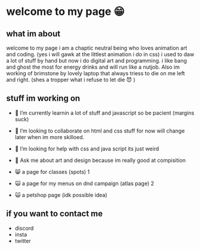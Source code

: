 
# welcome to my page 😁




## what im about
welcome to my page i am a chaptic neutral being who loves animation art and coding. (yes i will gawk at the littlest animation i do in css)
i used to daw a lot of stuff by hand but now i do digital art and programming.
i like bang and ghost the most for energy drinks and will run like a nutjob.
Also im working of brimstone by lovely laptop that always triess to die on me left and right.  (shes a tropper what i refuse to let die 😈 )

## stuff im working on
- 🌱 I’m currently learnin a lot of stuff and  javascript so be pacient (margins suck)

- 👯 I’m looking to collaborate on html and css stuff for now will change later when im more skilloed.

- 🤔 I’m looking for help with css and java script its just weird

- 💬 Ask me about art and design because im really good at compisition

-  😸 a page for classes (spots) 1
  
- 🙀 a page for my menus on dnd campaign (atlas page) 2

- 🙀 a petshop page (idk possible idea)

## if you want to contact me

- discord
- insta
-  twitter
